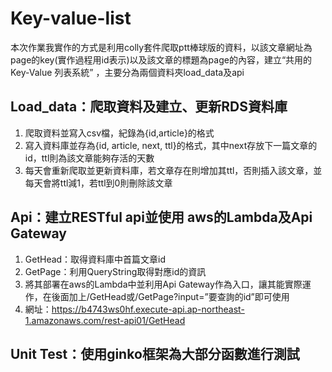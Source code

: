 # Key-value-list

本次作業我實作的方式是利用colly套件爬取ptt棒球版的資料，以該文章網址為page的key(實作過程用id表示)以及該文章的標題為page的內容，建立“共用的 Key-Value 列表系統”
，主要分為兩個資料夾load_data及api

## Load_data：爬取資料及建立、更新RDS資料庫
1.	爬取資料並寫入csv檔，紀錄為{id,article}的格式
2.	寫入資料庫並存為{id, article, next, ttl}的格式，其中next存放下一篇文章的id，ttl則為該文章能夠存活的天數
3.	每天會重新爬取並更新資料庫，若文章存在則增加其ttl，否則插入該文章，並每天會將ttl減1，若ttl到0則刪除該文章

## Api：建立RESTful api並使用 aws的Lambda及Api Gateway
1.  GetHead：取得資料庫中首篇文章id  
2.  GetPage：利用QueryString取得對應id的資訊  
3.  將其部署在aws的Lambda中並利用Api Gateway作為入口，讓其能實際運作，在後面加上/GetHead或/GetPage?input=”要查詢的id”即可使用  
4.  網址：https://b4743ws0hf.execute-api.ap-northeast-1.amazonaws.com/rest-api01/GetHead  

## Unit Test：使用ginko框架為大部分函數進行測試
